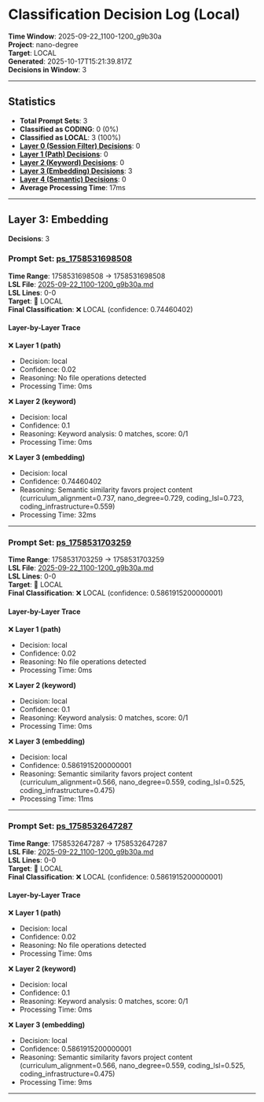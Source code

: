 # Classification Decision Log (Local)

**Time Window**: 2025-09-22_1100-1200_g9b30a<br>
**Project**: nano-degree<br>
**Target**: LOCAL<br>
**Generated**: 2025-10-17T15:21:39.817Z<br>
**Decisions in Window**: 3

---

## Statistics

- **Total Prompt Sets**: 3
- **Classified as CODING**: 0 (0%)
- **Classified as LOCAL**: 3 (100%)
- **[Layer 0 (Session Filter) Decisions](#layer-0-session-filter)**: 0
- **[Layer 1 (Path) Decisions](#layer-1-path)**: 0
- **[Layer 2 (Keyword) Decisions](#layer-2-keyword)**: 0
- **[Layer 3 (Embedding) Decisions](#layer-3-embedding)**: 3
- **[Layer 4 (Semantic) Decisions](#layer-4-semantic)**: 0
- **Average Processing Time**: 17ms

---

## Layer 3: Embedding

**Decisions**: 3

### Prompt Set: [ps_1758531698508](../../history/2025-09-22_1100-1200_g9b30a.md#ps_1758531698508)

**Time Range**: 1758531698508 → 1758531698508<br>
**LSL File**: [2025-09-22_1100-1200_g9b30a.md](../../history/2025-09-22_1100-1200_g9b30a.md#ps_1758531698508)<br>
**LSL Lines**: 0-0<br>
**Target**: 📍 LOCAL<br>
**Final Classification**: ❌ LOCAL (confidence: 0.74460402)

#### Layer-by-Layer Trace

❌ **Layer 1 (path)**
- Decision: local
- Confidence: 0.02
- Reasoning: No file operations detected
- Processing Time: 0ms

❌ **Layer 2 (keyword)**
- Decision: local
- Confidence: 0.1
- Reasoning: Keyword analysis: 0 matches, score: 0/1
- Processing Time: 0ms

❌ **Layer 3 (embedding)**
- Decision: local
- Confidence: 0.74460402
- Reasoning: Semantic similarity favors project content (curriculum_alignment=0.737, nano_degree=0.729, coding_lsl=0.723, coding_infrastructure=0.559)
- Processing Time: 32ms

---

### Prompt Set: [ps_1758531703259](../../history/2025-09-22_1100-1200_g9b30a.md#ps_1758531703259)

**Time Range**: 1758531703259 → 1758531703259<br>
**LSL File**: [2025-09-22_1100-1200_g9b30a.md](../../history/2025-09-22_1100-1200_g9b30a.md#ps_1758531703259)<br>
**LSL Lines**: 0-0<br>
**Target**: 📍 LOCAL<br>
**Final Classification**: ❌ LOCAL (confidence: 0.5861915200000001)

#### Layer-by-Layer Trace

❌ **Layer 1 (path)**
- Decision: local
- Confidence: 0.02
- Reasoning: No file operations detected
- Processing Time: 0ms

❌ **Layer 2 (keyword)**
- Decision: local
- Confidence: 0.1
- Reasoning: Keyword analysis: 0 matches, score: 0/1
- Processing Time: 0ms

❌ **Layer 3 (embedding)**
- Decision: local
- Confidence: 0.5861915200000001
- Reasoning: Semantic similarity favors project content (curriculum_alignment=0.566, nano_degree=0.559, coding_lsl=0.525, coding_infrastructure=0.475)
- Processing Time: 11ms

---

### Prompt Set: [ps_1758532647287](../../history/2025-09-22_1100-1200_g9b30a.md#ps_1758532647287)

**Time Range**: 1758532647287 → 1758532647287<br>
**LSL File**: [2025-09-22_1100-1200_g9b30a.md](../../history/2025-09-22_1100-1200_g9b30a.md#ps_1758532647287)<br>
**LSL Lines**: 0-0<br>
**Target**: 📍 LOCAL<br>
**Final Classification**: ❌ LOCAL (confidence: 0.5861915200000001)

#### Layer-by-Layer Trace

❌ **Layer 1 (path)**
- Decision: local
- Confidence: 0.02
- Reasoning: No file operations detected
- Processing Time: 0ms

❌ **Layer 2 (keyword)**
- Decision: local
- Confidence: 0.1
- Reasoning: Keyword analysis: 0 matches, score: 0/1
- Processing Time: 0ms

❌ **Layer 3 (embedding)**
- Decision: local
- Confidence: 0.5861915200000001
- Reasoning: Semantic similarity favors project content (curriculum_alignment=0.566, nano_degree=0.559, coding_lsl=0.525, coding_infrastructure=0.475)
- Processing Time: 9ms

---

